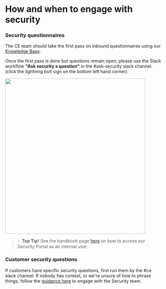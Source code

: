 # How and when to engage with security

### Security questionnaires

The CE team should take the first pass on inbound questionnaires using our [Knowledge Base](https://app.safebase.io/knowledge).

Once the first pass is done but questions remain open, please use the Slack workflow **"Ask security a question"** in the #ask-security slack channel. (click the lightning bolt sign on the bottom left hand corner).

<img src="https://storage.googleapis.com/sourcegraph-assets/Slack-ask-security-a-question-workflow.png" width="450" height="500">

> 💡 **Top Tip!** See the handbook page [here](../../security/security-trust-center.md) on how to access our Security Portal as an internal user.

### Customer security questions

If customers have specific security questions, first run them by the #ce slack channel. If nobody has context, or we're unsure of how to phrase things, follow the [guidance here](../../security/#how-to-work-with-us) to engage with the Security team.
